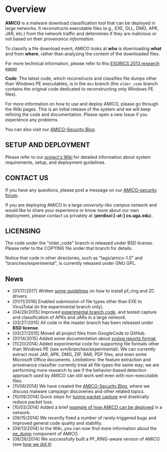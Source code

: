 # Overview #

**AMICO** is a malware download classification tool that can be deployed in large networks. It reconstructs executable files (e.g., EXE, DLL, DMG, APK, JAR, etc.) from the network traffic and determines if they are malicious or not based on their _provenance information_. 

To classify a file download event, AMICO looks at **who** is downloading **what** and from **where**, rather than analyzing the content of the downloaded files.

For more technical information, please refer to this [ESORICS 2013 research paper](http://www.perdisci.com/publications/publication-files/amico.pdf)

**Code**: The latest code, which reconstructs and classifies file dumps other than Windows PE executables, is in the `dev` branch (the `older_code` branch contains the original code dedicated to reconstructing only Windows PE files).

For more information on how to use and deploy AMICO, please go through the Wiki pages. This is an initial release of the system and we will keep refining the code and documentation. Please open a new Issue if you experience any problems.

You can also visit our [AMICO-Security Blog](http://amico-security.blogspot.com/).


## SETUP AND DEPLOYMENT ##
Please refer to our [project's Wiki](https://github.com/perdisci/amico/wiki) for detailed information about system requirements, setup, and deployment guidelines.


## CONTACT US ##
If you have any questions, please post a message on our [AMICO-security forum](https://groups.google.com/forum/#!forum/amico-security).

If you are deploying AMICO in a large _university-like campus network_ and would like to share your experience or know more about our own deployment, please contact us privately at (**perdisci [-at-] cs.uga.edu**).


## LICENSING ##
The code under the "older_code" branch is released under BSD license. Please refer to the COPYING file under that branch for details.

Notice that code in other directories, such as "tags/amico-1.0" and "branches/experimental", is currently released under GNU GPL.


## News ##
  * [01/17/2017] Written [some guidelines](https://amico-security.blogspot.com/2017/01/installing-pfring.html) on how to install pf_ring and ZC drivers
  * [01/11/2016] Enabled submission of file types other than EXE to VirusTotal (in the experimental branch only).
  * [04/29/2015] Improved [experimental branch code](https://github.com/perdisci/amico/tree/experimental), and tested capture and classification of APKs and JARs in a large network.
  * [03/27/2015] All code in the master branch has been released under **BSD license**.
  * [03/27/2015] Moved all project files from GoogleCode to GitHub.
  * [01/14/2015] Added some documentation about [syslog reports format](https://github.com/perdisci/amico/wiki/Syslog-Reports-Format).
  * [11/20/2014] Added experimental code for supporting file formats other than Windows PE (see svn/branches/experimental). We can currently extract most JAR, APK, DMG, ZIP, RAR, PDF files, and even some Microsoft Office documents. _Limitations_: the feature extraction and provenance classifier currently treat all file types the same way; we are performing more research to see if the behavior-based detection approach used by AMICO can still work well even with non-executable files.
  * [11/08/2014] We have created the [AMICO-Security Blog](http://amico-security.blogspot.com/), where we discuss malware campaign discoveries and other related topics.
  * [10/09/2014] Quick steps for [tuning packet capture](https://github.com/perdisci/amico/wiki/Tuning-Packet-Capture) and drastically reduce packet loss.
  * [10/03/2014] Added a brief [example of how AMICO can be deployed](https://github.com/perdisci/amico/wiki/Deployment-Example) in a network.
  * [09/15/2014] We recently fixed a number of rarely-triggered bugs and improved general code quality and stability.
  * [09/13/2014] In the Wiki, you can now find more information about the [pe\_dump](https://github.com/perdisci/amico/wiki/pe_dump-Module) component of AMICO.
  * [08/26/2014] We successfully built a PF\_RING-aware version of AMICO (see [how we did it](https://github.com/perdisci/amico/blob/master/external_libs/README))
